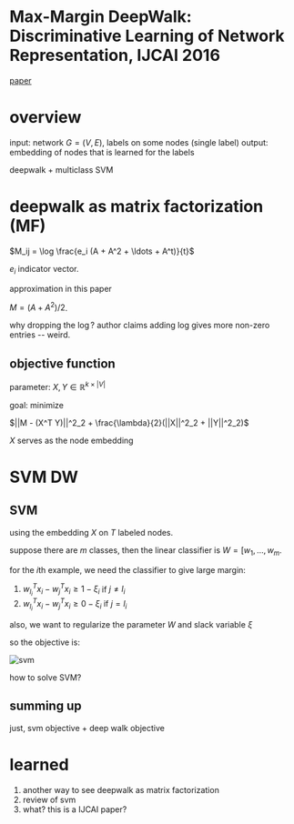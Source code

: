 # Max-Margin DeepWalk: Discriminative Learning of Network Representation, IJCAI 2016

[paper](http://thunlp.org/%7Etcc/publications/ijcai2016_mmdw.pdf)

# overview

input: network $`G=(V, E)`$, labels on some nodes (single label)
output: embedding of nodes that is learned for the labels

deepwalk + multiclass SVM

# deepwalk as matrix factorization (MF)

$`M_ij = \log \frac{e_i (A + A^2 + \ldots + A^t)}{t}`$

$`e_i`$ indicator vector.

approximation in this paper

$`M = (A+A^2)/2`$.

why dropping the $`\log`$? author claims adding log gives more non-zero entries -- weird.

## objective function

parameter: $X, Y \in \mathbb{R}^{k\times|V|}$

goal: minimize

$`||M - (X^T Y)||^2_2 + \frac{\lambda}{2}(||X||^2_2 + ||Y||^2_2)`$

$`X`$ serves as the node embedding

# SVM DW

## SVM

using the embedding $`X`$ on $T$ labeled nodes. 

suppose there are $`m`$ classes, then the linear classifier is $`W=[w_1, \ldots, w_m`$.

for the $`i`$th example, we need the classifier to give large margin:

1. $`w_{l_i}^T x_i - w_{j}^T x_i \ge 1 - \xi_i`$ if $`j \neq l_i`$
2. $`w_{l_i}^T x_i - w_{j}^T x_i \ge 0 - \xi_i`$ if $`j = l_i`$

also, we want to regularize the parameter $`W`$ and slack variable $`\xi`$

so the objective is:

![svm](https://ibin.co/3XkfbkM1JgXJ.png)

how to solve SVM?


## summing up

just, svm objective + deep walk objective

# learned

1. another way to see deepwalk as matrix factorization
2. review of svm
3. what? this is a IJCAI paper?